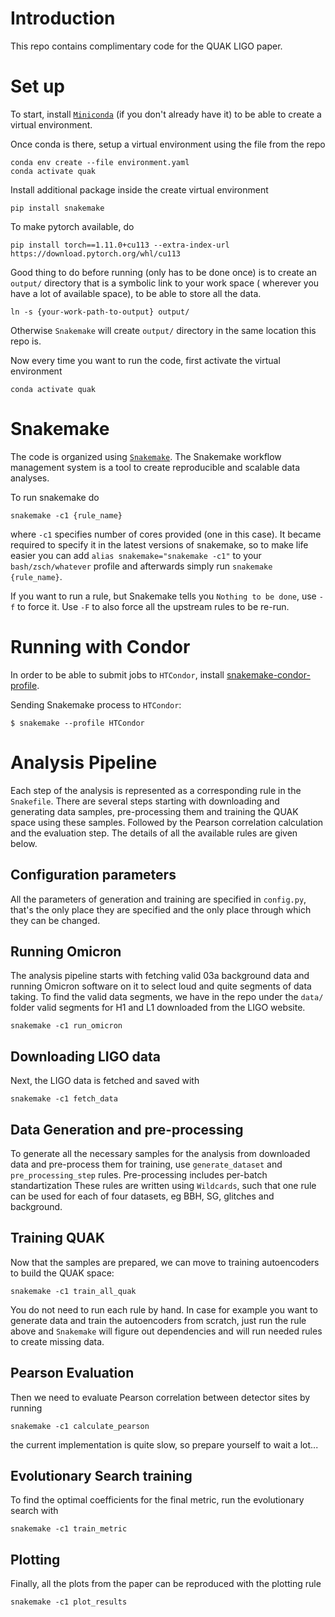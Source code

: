 # Introduction
This repo contains complimentary code for the QUAK LIGO paper.

# Set up
To start, install [`Miniconda`](https://docs.conda.io/en/latest/miniconda.html)
(if you don't already have it) to be able to create a virtual environment.

Once conda is there, setup a virtual environment using the file from the repo
```
conda env create --file environment.yaml
conda activate quak
```

Install additional package inside the create virtual environment
```
pip install snakemake
```

To make pytorch available, do 
```
pip install torch==1.11.0+cu113 --extra-index-url https://download.pytorch.org/whl/cu113
```

Good thing to do before running (only has to be done once) is to create
an `output/` directory that is a symbolic link to your work space (
wherever you have a lot of available space), to be able to store all the data.
```
ln -s {your-work-path-to-output} output/
```
Otherwise `Snakemake` will create `output/` directory in the same location this repo is.

Now every time you want to run the code, first activate the virtual environment
```
conda activate quak
```


# Snakemake
The code is organized using [`Snakemake`](https://snakemake.readthedocs.io/en/stable/).
The Snakemake workflow management system is a tool to create reproducible and scalable data analyses.

To run snakemake do
```
snakemake -c1 {rule_name}
```
where `-c1` specifies number of cores provided (one in this case).
It became required to specify it in the latest versions of snakemake,
so to make life easier you can add
`alias snakemake="snakemake -c1"` to your `bash/zsch/whatever` profile
and afterwards simply run `snakemake {rule_name}`.

If you want to run a rule, but Snakemake tells you `Nothing to be done`, use `-f`
to force it. Use `-F` to also force all the upstream rules to be re-run.

# Running with Condor

In order to be able to submit jobs to `HTCondor`, install [snakemake-condor-profile](https://github.com/msto/snakemake-condor-profile).

Sending Snakemake process to `HTCondor`:
 
    $ snakemake --profile HTCondor

# Analysis Pipeline
Each step of the analysis is represented as a corresponding rule in the `Snakefile`.
There are several steps starting with downloading and generating data samples,
pre-processing them and training the QUAK space using these samples.
Followed by the Pearson correlation calculation and the evaluation step.
The details of all the available rules are given below.
## Configuration parameters
All the parameters of generation and training are specified in `config.py`, that's
the only place they are specified and the only place through which they can be changed.

## Running Omicron
The analysis pipeline starts with fetching valid 03a background data and running Omicron software on it to select loud and quite segments of data taking.
To find the valid data segments, we have in the repo under the `data/` folder valid segments for H1 and L1 downloaded from the LIGO website.
```
snakemake -c1 run_omicron
```

## Downloading LIGO data
Next, the LIGO data is fetched and saved with
```
snakemake -c1 fetch_data
```

## Data Generation and pre-processing
To generate all the necessary samples for the analysis from downloaded data and
pre-process them for training, use `generate_dataset` and `pre_processing_step` rules.
Pre-processing includes per-batch standartization
These rules are written using `Wildcards`, such that one rule can be used for
each of four datasets, eg BBH, SG, glitches and background.

## Training QUAK
Now that the samples are prepared, we can move to training autoencoders to build the QUAK space:
```
snakemake -c1 train_all_quak
```
You do not need to run each rule by hand. In case for example you want to generate data and train the autoencoders
from scratch, just run the rule above and `Snakemake` will figure out dependencies and will run needed rules to create
missing data.

## Pearson Evaluation
Then we need to evaluate Pearson correlation between detector sites by running
```
snakemake -c1 calculate_pearson
```
the current implementation is quite slow, so prepare yourself to wait a lot...

## Evolutionary Search training
To find the optimal coefficients for the final metric, run the evolutionary search with
```
snakemake -c1 train_metric
```

## Plotting
Finally, all the plots from the paper can be reproduced with the plotting rule
```
snakemake -c1 plot_results
```
